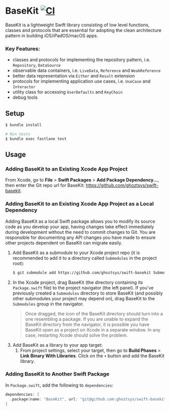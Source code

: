 # BaseKit [![CI](https://github.com/ghoztsys/swift-basekit/workflows/CI/badge.svg?branch=master)](https://github.com/ghoztsys/swift-basekit/actions/workflows/ci.yml?query=branch%3Amain)

BaseKit is a lightweight Swift library consisting of low level functions, classes and protocols that are essential for adopting the clean architecture pattern in building iOS/iPadOS/macOS apps.

### Key Features:

- classes and protocols for implementing the repository pattern, i.e. `Repository`, `DataSource`
- observable data containers, i.e. `LiveData`, `Reference` and `WeakReference`
- better data representation via `Either` and `Result` extension
- protocols for implementing application use cases, i.e. `UseCase` and `Interactor`
- utility class for accessing `UserDefaults` and `KeyChain`
- debug tools

## Setup

```sh
$ bundle install

# Run tests
$ bundle exec fastlane test
```

## Usage

### Adding BaseKit to an Existing Xcode App Project

From Xcode, go to **File** > **Swift Packages** > **Add Package Dependency...**, then enter the Git repo url for BaseKit: https://github.com/ghoztsys/swift-basekit.

### Adding BaseKit to an Existing Xcode App Project as a Local Dependency

Adding BaseKit as a local Swift package allows you to modify its source code as you develop your app, having changes take effect immediately during development without the need to commit changes to Git. You are responsible for documenting any API changes you have made to ensure other projects dependent on BaseKit can migrate easily.

1. Add BaseKit as a submodule to your Xcode project repo (it is recommended to add it to a directory called `Submodules` in the project root):
    ```sh
    $ git submodule add https://github.com/ghoztsys/swift-basekit Submodules/BaseKit
    ```
2. In the Xcode project, drag BaseKit (the directory containing its `Package.swift` file) to the project navigator (the left panel). If you've previously created a `Submodules` directory to store BaseKit (and possibly other submodules your project may depend on), drag BaseKit to the `Submodules` group in the navigator.
    > Once dragged, the icon of the BaseKit directory should turn into a one resembling a package. If you are unable to expand the BaseKit directory from the navigator, it is possible you have BaseKit open as a project on Xcode in a separate window. In any case, restarting Xcode should solve the problem.
3. Add BaseKit as a library to your app target:
    1. From project settings, select your target, then go to **Build Phases** > **Link Binary With Libraries**. Click on the `+` button and add the BaseKit library.

### Adding BaseKit to Another Swift Package

In `Package.swift`, add the following to `dependencies`:

```swift
dependencies: [
  .package(name: "BaseKit", url: "git@github.com:ghoztsys/swift-basekit", from: "0.25.0")
]
```

